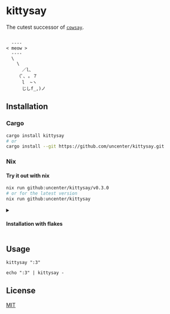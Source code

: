 # kittysay

The cutest successor of [`cowsay`](https://en.wikipedia.org/wiki/Cowsay).

```

  ----
< meow >
  ----
  \
    \
      ／l、
    （ﾟ､ ｡ ７
      l  ~ヽ
      じしf_,)ノ

```

## Installation

### Cargo

```sh
cargo install kittysay
# or
cargo install --git https://github.com/uncenter/kittysay.git
```

### Nix

#### Try it out with nix

```sh
nix run github:uncenter/kittysay/v0.3.0
# or for the latest version
nix run github:uncenter/kittysay
```

<details>

<summary>

#### Installation with flakes

</summary>

```nix
{
  inputs = {
    nixpkgs.url = "github:NixOS/nixpkgs/nixos-unstable";
    kittysay.url = "github:uncenter/kittysay";
  };

  outputs = { self, nixpkgs, kittysay }: {
	nixosConfigurations.example = nixpkgs.lib.nixosSystem {
      system = "x86_64-linux";
      modules = [{
		environment.systemPackages = [
		  inputs.kittysay.packages.${pkgs.system}.default
        ];
	  }];
    };
  }
}
```

</details>

## Usage

```
kittysay ":3"

echo ":3" | kittysay -
```

## License

[MIT](LICENSE)
